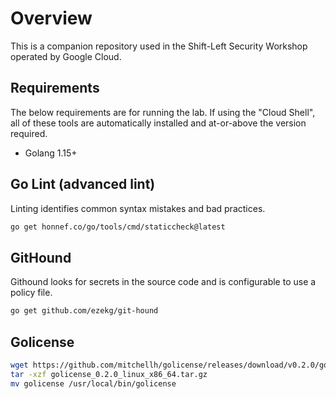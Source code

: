 # Overview

This is a companion repository used in the Shift-Left Security Workshop operated by Google Cloud.

## Requirements

The below requirements are for running the lab. If using the "Cloud Shell", all of these tools are automatically installed and at-or-above the version required.

* Golang 1.15+

## Go Lint (advanced lint)

Linting identifies common syntax mistakes and bad practices.

```bash
go get honnef.co/go/tools/cmd/staticcheck@latest
```

## GitHound

Githound looks for secrets in the source code and is configurable to use a policy file.

```bash
go get github.com/ezekg/git-hound
```

## Golicense

```bash
wget https://github.com/mitchellh/golicense/releases/download/v0.2.0/golicense_0.2.0_linux_x86_64.tar.gz
tar -xzf golicense_0.2.0_linux_x86_64.tar.gz
mv golicense /usr/local/bin/golicense
```


